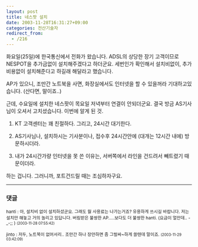 ```yaml
---
layout: post
title: 네스팟 설치
date: 2003-11-28T16:31:27+09:00
categories: 전산기술자
redirect_from:
  - /216
---
```


화요일(25일)에 한국통신에서 전화가 왔습니다. ADSL의 상당한 장기 고객이므로 NESPOT을 추가금없이 설치해주겠다고 하더군요. 세번인가 확인해서 설치비없이, 추가비용없이 설치해준다고 하길래 해달라고 했습니다.

AP가 있으니, 조만간 노트북을 사면, 화장실에서도 인터넷을 할 수 있을꺼라 기대하고있습니다. (산다면, 말이죠..)

근데, 수요일에 설치한 네스팟이 목요일 저녁부터 연결이 안되더군요. 결국 방금 AS기사님이 오셔서 고치셨습니다. 이번에 알게 된 것.

1. KT 고객센터는 꽤 친절하다. 그리고, 24시간 대기한다.

2. AS기사님나, 설치하시는 기사분이나, 접수후 24시간안에 (대개는 12시간 내에) 방문하시더라.

3. 내가 24시간가량 인터넷을 못 쓴 이유는, 서버쪽에서 라인을 건드려서 빼트렸기 때문이더라.

하는 겁니다. 그러니까, 포트건드릴 때는 조심하자구요.

* * *

### 댓글



<!--- cmt:472 --->
<!--- mail: --->
<!--- parent:0 --->

<small>hanti : 아, 설치비 없이 설치하셨군요. 그래도 월 사용료는 나가는거죠? 유용하게 쓰시길 바랍니다. 저는 설치만 해놓고 거의 놀리고 있답니다. 버림받은 불쌍한 AP.....보다도 더 불쌍한 hanti. (요금이 얼만데.. -_-;; ) <small>(2003-11-28 07:55:42)</small></small>


<!--- cmt:473 --->
<!--- mail: --->
<!--- parent:0 --->

<small>jinto : 저두, 노트북이 없어서리.. 조만간 하나 장만하면 좀 그럴싸~하게 쓸텐데 말이죠. <small>(2003-11-29 03:42:09)</small></small>

